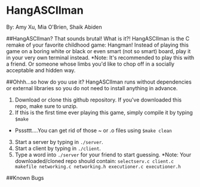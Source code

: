 # HangASCIIman
By: Amy Xu, Mia O'Brien, Shaik Abiden

##HangASCIIman? That sounds brutal! What is it?!
HangASCIIman is the C remake of your favorite childhood game: Hangman! Instead of playing this game on a boring white or black or even smart (not so smart) board, play it in your very own terminal instead. 
*Note: It's recommended to play this with a friend. Or someone whose limbs you'd like to chop off in a socially acceptable and hidden way.

##Ohhh...so how do you use it?
HangASCIIman runs without dependencies or external libraries so you do not need to install anything in advance.
1. Download or clone this github repository. If you've downloaded this repo, make sure to unzip.
2. If this is the first time ever playing this game, simply compile it by typing ```$make```
* Psssttt....You can get rid of those ~ or .o files using ```$make clean```
3. Start a server by typing in ```./server```. 
4. Start a client by typing in ```./client```. 
5. Type a word into ```./server``` for your friend to start guessing.
*Note: Your downloaded/cloned repo should contain: ```selectserv.c client.c makefile networking.c networking.h executioner.c executioner.h```

##Known Bugs
